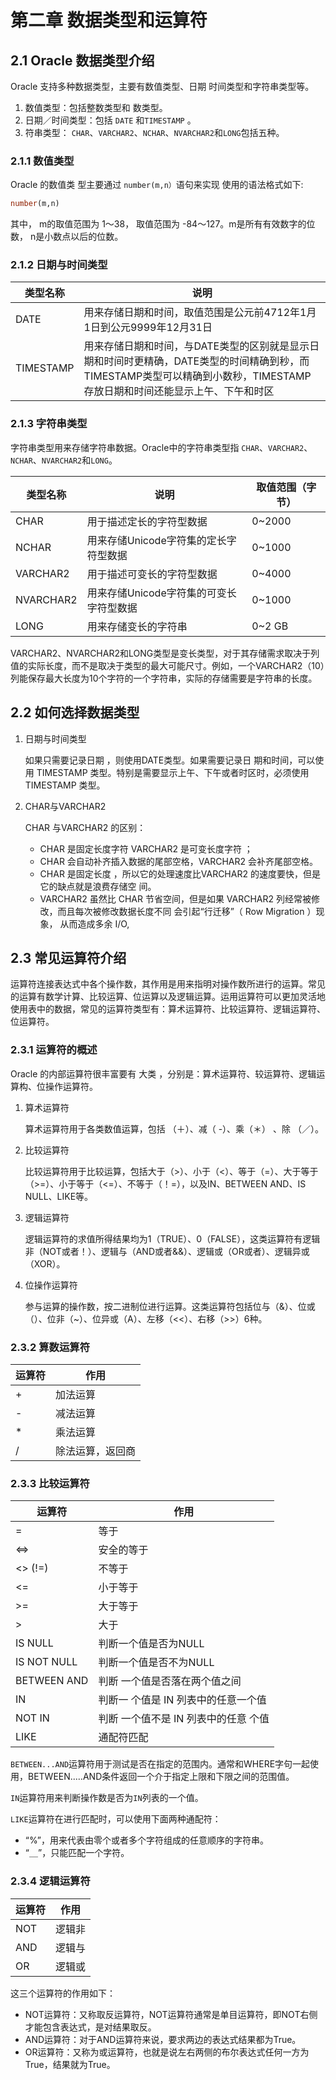 # 第二章 数据类型和运算符

## 2.1 Oracle 数据类型介绍

Oracle 支持多种数据类型，主要有数值类型、日期 时间类型和字符串类型等。

1.   数值类型：包括整数类型和 数类型。
2. 日期／时间类型：包括 `DATE` 和`TIMESTAMP` 。
3. 符串类型： `CHAR`、`VARCHAR2`、`NCHAR`、`NVARCHAR2`和`LONG`包括五种。

### 2.1.1 数值类型

Oracle 的数值类 型主要通过 `number(m,n）`语句来实现 使用的语法格式如下:

```sql
number(m,n) 
```

其中， m的取值范围为 1～38， 取值范围为 -84～127。m是所有有效数字的位数， n是小数点以后的位数。

### 2.1.2 日期与时间类型

| 类型名称  | 说明                                                         |
| --------- | ------------------------------------------------------------ |
| DATE      | 用来存储日期和时间，取值范围是公元前4712年1月1日到公元9999年12月31日 |
| TIMESTAMP | 用来存储日期和时间，与DATE类型的区别就是显示日期和时间时更精确，DATE类型的时间精确到秒，而TIMESTAMP类型可以精确到小数秒，TIMESTAMP存放日期和时间还能显示上午、下午和时区 |

### 2.1.3 字符串类型

字符串类型用来存储字符串数据。Oracle中的字符串类型指 `CHAR`、`VARCHAR2`、`NCHAR`、`NVARCHAR2`和`LONG`。

| 类型名称  | 说明                                    | 取值范围（字节） |
| --------- | --------------------------------------- | ---------------- |
| CHAR      | 用于描述定长的字符型数据                | 0~2000           |
| NCHAR     | 用来存储Unicode字符集的定长字符型数据   | 0~1000           |
| VARCHAR2  | 用于描述可变长的字符型数据              | 0~4000           |
| NVARCHAR2 | 用来存储Unicode字符集的可变长字符型数据 | 0~1000           |
| LONG      | 用来存储变长的字符串                    | 0~2 GB           |

VARCHAR2、NVARCHAR2和LONG类型是变长类型，对于其存储需求取决于列值的实际长度，而不是取决于类型的最大可能尺寸。例如，一个VARCHAR2（10）列能保存最大长度为10个字符的一个字符串，实际的存储需要是字符串的长度。

## 2.2 如何选择数据类型

1. 日期与时间类型 

   如果只需要记录日期 ，则使用DATE类型。如果需要记录日 期和时间，可以使用 TIMESTAMP 类型。特别是需要显示上午、下午或者时区时，必须使用 TIMESTAMP 类型。

2. CHAR与VARCHAR2

   CHAR 与VARCHAR2 的区别：

   - CHAR 是固定长度字符 VARCHAR2 是可变长度字符 ；
   - CHAR 会自动补齐插入数据的尾部空格，VARCHAR2 会补齐尾部空格。
   - CHAR 是固定长度 ，所以它的处理速度比VARCHAR2 的速度要快，但是它的缺点就是浪费存储空 间。
   - VARCHAR2 虽然比 CHAR 节省空间，但是如果 VARCHAR2 列经常被修改，而且每次被修改数据长度不同 会引起“行迁移”（ Row Migration ）现象， 从而造成多余 I/O,

## 2.3 常见运算符介绍

运算符连接表达式中各个操作数，其作用是用来指明对操作数所进行的运算。常见的运算有数学计算、比较运算、位运算以及逻辑运算。运用运算符可以更加灵活地使用表中的数据，常见的运算符类型有：算术运算符、比较运算符、逻辑运算符、位运算符。

### 2.3.1 运算符的概述

Oracle 的内部运算符很丰富要有 大类 ，分别是：算术运算符、较运算符、逻辑运算构、位操作运算符。

1. 算术运算符

   算术运算符用于各类数值运算，包括 （＋）、减（ -）、乘（＊） 、除 （／）。

2. 比较运算符

   比较运算符用于比较运算，包括大于（>）、小于（<）、等于（=）、大于等于（>=）、小于等于（<=）、不等于（！=），以及IN、BETWEEN AND、IS NULL、LIKE等。

3. 逻辑运算符

   逻辑运算符的求值所得结果均为1（TRUE）、0（FALSE），这类运算符有逻辑非（NOT或者！）、逻辑与（AND或者&&）、逻辑或（OR或者）、逻辑异或（XOR）。

4. 位操作运算符

   参与运算的操作数，按二进制位进行运算。这类运算符包括位与（&）、位或（）、位非（~）、位异或（A）、左移（<<）、右移（>>）6种。

### 2.3.2 算数运算符

| 运算符 | 作用             |
| ------ | ---------------- |
| +      | 加法运算         |
| -      | 减法运算         |
| *      | 乘法运算         |
| /      | 除法运算，返回商 |

### 2.3.3 比较运算符

| 运算符      | 作用                                 |
| ----------- | ------------------------------------ |
| =           | 等于                                 |
| <=>         | 安全的等于                           |
| <> (!=)     | 不等于                               |
| <=          | 小于等于                             |
| >=          | 大于等于                             |
| >           | 大于                                 |
| IS NULL     | 判断一个值是否为NULL                 |
| IS NOT NULL | 判断一个值是否不为NULL               |
| BETWEEN AND | 判断 一个值是否落在两个值之间        |
| IN          | 判断一 个值是 IN 列表中的任意一个值  |
| NOT IN      | 判断 一个值不是 IN 列表中的任意 个值 |
| LIKE        | 通配符匹配                           |

`BETWEEN...AND`运算符用于测试是否在指定的范围内。通常和WHERE字句一起使用，BETWEEN..…AND条件返回一个介于指定上限和下限之间的范围值。

`IN`运算符用来判断操作数是否为`IN`列表的一个值。

`LIKE`运算符在进行匹配时，可以使用下面两种通配符：

- “%”，用来代表由零个或者多个字符组成的任意顺序的字符串。
- “＿”，只能匹配一个字符。

### 2.3.4 逻辑运算符

| 运算符 | 作用   |
| ------ | ------ |
| NOT    | 逻辑非 |
| AND    | 逻辑与 |
| OR     | 逻辑或 |

这三个运算符的作用如下：

- NOT运算符：又称取反运算符，NOT运算符通常是单目运算符，即NOT右侧才能包含表达式，是对结果取反。
- AND运算符：对于AND运算符来说，要求两边的表达式结果都为True。
- OR运算符：又称为或运算符，也就是说左右两侧的布尔表达式任何一方为True，结果就为True。
